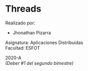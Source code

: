# Threads
Realizado por: 
* Jhonathan Pizarra

Asignatura: Aplicaciones Distribuidas\
Facultad: ESFOT

2020-A\
*(Deber #1 del segundo bimestre)*
